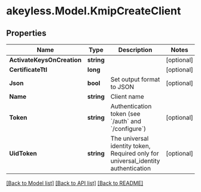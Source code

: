 # akeyless.Model.KmipCreateClient

## Properties

Name | Type | Description | Notes
------------ | ------------- | ------------- | -------------
**ActivateKeysOnCreation** | **string** |  | [optional] 
**CertificateTtl** | **long** |  | [optional] 
**Json** | **bool** | Set output format to JSON | [optional] 
**Name** | **string** | Client name | 
**Token** | **string** | Authentication token (see &#x60;/auth&#x60; and &#x60;/configure&#x60;) | [optional] 
**UidToken** | **string** | The universal identity token, Required only for universal_identity authentication | [optional] 

[[Back to Model list]](../README.md#documentation-for-models) [[Back to API list]](../README.md#documentation-for-api-endpoints) [[Back to README]](../README.md)

